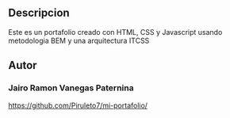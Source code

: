 ## Descripcion 
Este es un portafolio creado con HTML, CSS y Javascript usando metodologia BEM y una arquitectura ITCSS
## Autor
<h3>Jairo Ramon Vanegas Paternina</h3>

https://github.com/Piruleto7/mi-portafolio/
